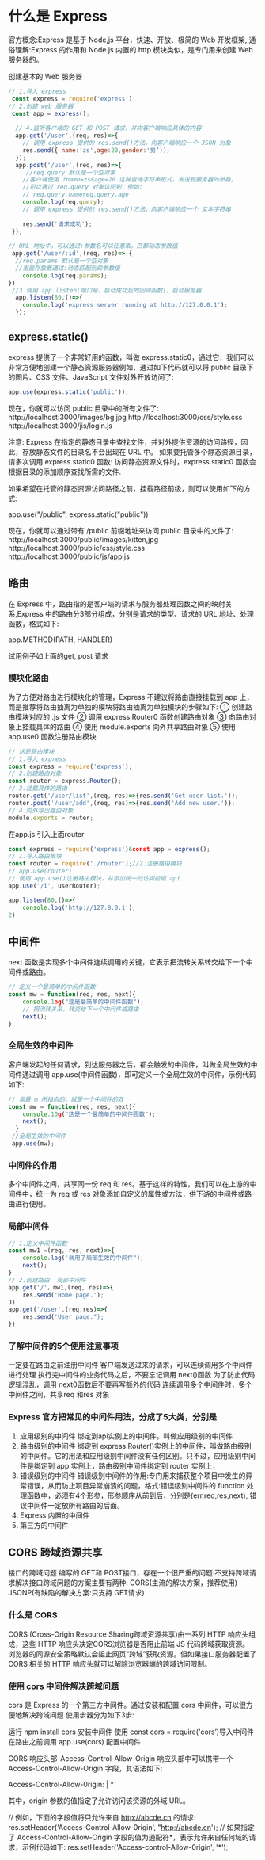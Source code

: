 # 什么是 Express
官方概念:Express 是基于 Node,js 平台，快速、开放、极简的 Web 开发框架,
通俗理解:Express 的作用和 Node.js 内置的 http 模块类似，是专门用来创建 Web 服务器的。

创建基本的 Web 服务器

```javascript
// 1.导入 express
 const express = require('express');
// 2.创建 web 服务器
 const app = express();
 
  // 4.监听客户端的 GET 和 POST 请求，并向客户端响应具体的内容
  app.get('/user',(req, res)=>{
	// 调用 express 提供的 res.send()方法，向客户端响应一个 JSON 对象
	res.send({ name:'zs',age:20,gender:'男’));
  });
  app.post('/user',(req, res)=>{
 	 //req.query 默认是一个空对象
	//客户端使用 ?name=zs&age=20 这种查询字符串形式，发送到服务器的参数，
	//可以通过 req.query 对象访问到，例如:
	// req.query.namereq.query.age
	console.log(req.query);
	// 调用 express 提供的 res.send()方法，向客户端响应一个 文本字符串
	
	res.send('请求成功');
 });
 
// URL 地址中，可以通过:参数名可以任意取，匹都动态参数值
 app.get('/user/:id',(req, res)=> {
  //req.params 默认是一个空对象
  //里面存放着通过:动态匹配到的参数值
	console.log(req.params);
}) 
 //3.调用 app.listen(端口号，启动成功后的回调函数)，启动服务器
  app.listen(80,()=>{
	console.log('express server running at http://127.0.0.1');
  });
```

## express.static()
express 提供了一个非常好用的函数，叫做 express.static0，通过它，我们可以非常方便地创建一个静态资源服务器例如，通过如下代码就可以将 public 目录下的图片、CSS 文件、JavaScript 文件对外开放访问了:

```javascript
app.use(express.static('public'));
```

现在，你就可以访问 public 目录中的所有文件了:
http://localhost:3000/images/bg.jpg
http://localhost:3000/css/style.css
http://localhost:3000/jis/login.js

注意: Express 在指定的静态目录中查找文件，并对外提供资源的访问路径，因此，存放静态文件的目录名不会出现在 URL 中。
如果要托管多个静态资源目录，请多次调用 express.static0 函数:
访问静态资源文件时，express.static0 函数会根据目录的添加顺序查找所需的文件.

如果希望在托管的静态资源访问路径之前，挂载路径前级，则可以使用如下的方式:

app.use("/public", express.static("public"))

现在，你就可以通过带有 /public 前缀地址来访问 public 目录中的文件了:
http://localhost:3000/public/images/kitten,jpg
http://localhost:3000/public/css/style.css
http://localhost:3000/public/js/app.js

## 路由

在 Express 中，路由指的是客户端的请求与服务器处理函数之间的映射关系,Express 中的路由分3部分组成，分别是请求的类型、请求的 URL 地址、处理函数，格式如下:

app.METHOD(PATH, HANDLER)

试用例子如上面的get, post 请求

### 模块化路由
为了方便对路由进行模块化的管理，Express 不建议将路由直接挂载到 app 上，而是推荐将路由抽离为单独的模块将路由抽离为单独模块的步骤如下:
① 创建路由模块对应的 .js 文件
② 调用 express.Router0 函数创建路由对象
③ 向路由对象上挂载具体的路由
④ 使用 module.exports 向外共享路由对象
⑤ 使用 app.use0 函数注册路由模块

```javascript
// 这是路由模块
// 1.导入 express
const express = require('express');
// 2.创建路由对象
const router = express.Router();
// 3.挂载具体的路由
router.get('/user/list',(req, res)=>{res.send('Get user list.'));
router.post('/user/add',(req, res)=>{res.send('Add new user.')};
// 4.向外导出路由对象
module.exports = router;

```
在app.js 引入上面router

```javascript 
const express = require('express')6const app = express();
// 1.导入路由模块
const router = require('./router');//2.注册路由模块
// app.use(router)
// 使用 app.use()注册路由模块，并添加统一的访问前缀 api
app.use('/i', userRouter);

app.listen(80,()=>{
	console.log('http://127.8.0.1');
2)

```

## 中间件
next 函数是实现多个中间件连续调用的关键，它表示把流转关系转交给下一个中间件或路由。

```javascript
// 定义一个最简单的中间件函数
const mw = function(req, res, next){
	console.1og("这是最简单的中间件函数");
	// 把流转关系，转交给下一个中问件或路由
	next();
}
```

### 全局生效的中间件

客户端发起的任何请求，到达服务器之后，都会触发的中间件，叫做全局生效的中间件通过调用 app.use(中间件函数)，即可定义一个全局生效的中间件，示例代码如下:
```javascript
// 常量 m 所指向的，就是一个中间件的效
const mw = function(reg, res, next){
	console.10g("这是一个最简单的中间件园数");
	next();
  }
 //全局生效的中间件
 app.use(mw);

```

### 中间件的作用
多个中间件之间，共享同一份 req 和 res。基于这样的特性，我们可以在上游的中间件中，统一为 req 或 res 对象添加自定义的属性或方法，供下游的中间件或路由进行便用。

### 局部中间件
```javascript
// 1.定义中间件函数
const mw1 =(req, res, next)=>{
	console.log('调用了局部生效的中间件");
    next();
}
// 2.创建路由  局部中间件
app.get('/'，mw1,(req, res)=>{
	res.send('Home page.');
J)
app.get('/user',(req,res)=>{
	res.send('User page.");
})

```

### 了解中间件的5个使用注意事项

一定要在路由之前注册中间件
客户端发送过来的请求，可以连续调用多个中间件进行处理
执行完中间件的业务代码之后，不要忘记调用 next()函数
为了防止代码逻辑混乱，调用 next0函数后不要再写额外的代码
连续调用多个中间件时，多个中间件之间，共享req 和res 对象

### Express 官方把常见的中间件用法，分成了5大类，分别是

1. 应用级别的中间件
绑定到api实例上的中间件，叫做应用级别的中间件
2. 路由级别的中间件
绑定到 express.Router()实例上的中间件，叫做路由级别的中间件。它的用法和应用级别中间件没有任何区别。只不过，应用级别中间件是绑定到 app 实例上，路由级别中间件绑定到 router 实例上，
3. 错误级别的中间件
错误级别中间件的作用:专门用来捕获整个项目中发生的异常错误，从而防止项目异常崩溃的问题，格式:错误级别中间件的 function 处理函数中，必须有4个形参，形参顺序从前到后，分别是(err,req,res,next), 错误中间件一定放所有路由的后面。
4. Express 内置的中间件
5. 第三方的中间件

## CORS 跨域资源共享
接口的跨域问题
编写的 GET和 POST接口，存在一个很严重的问题:不支持跨域请求解决接口跨域问题的方案主要有两种:
    CORS(主流的解决方案，推荐使用)
    JSONP(有缺陷的解决方案:只支持 GET请求)

### 什么是 CORS
CORS (Cross-Origin Resource Sharing跨域资源共享)由一系列 HTTP 响应头组成，这些 HTTP 响应头决定CORS浏览器是否阻止前端 JS 代码跨域获取资源。
浏览器的同源安全策略默认会阻止网页“跨域”获取资源。但如果接口服务器配置了 CORS 相关的 HTTP 响应头就可以解除浏览器端的跨域访问限制。

### 使用 cors 中间件解决跨域问题
cors 是 Express 的一个第三方中间件。通过安装和配置 cors 中间件，可以很方便地解决跨域问题
使用步器分为如下3步:

运行 npm install cors 安装中间件
使用 const cors = require('cors’)导入中间件
在路由之前调用 app.use(cors) 配置中间件

CORS 响应头部-Access-Control-Allow-Origin
响应头部中可以携带一个 Access-Control-Allow-Origin 字段，其语法如下:

Access-Control-Allow-0rigin: <origin> | *

其中，origin 参数的值指定了允许访问该资源的外域 URL。

// 例如，下面的字段值将只允许来自 http://abcde.cn 的请求:
res.setHeader('Access-Control-Allow-0rigin', "http://abcde.cn');
// 如果指定了 Access-Control-Allow-Origin 字段的值为通配符*，表示允许来自任何域的请求，示例代码如下:
res.setHeader('Access-control-Allow-0rigin', '*');